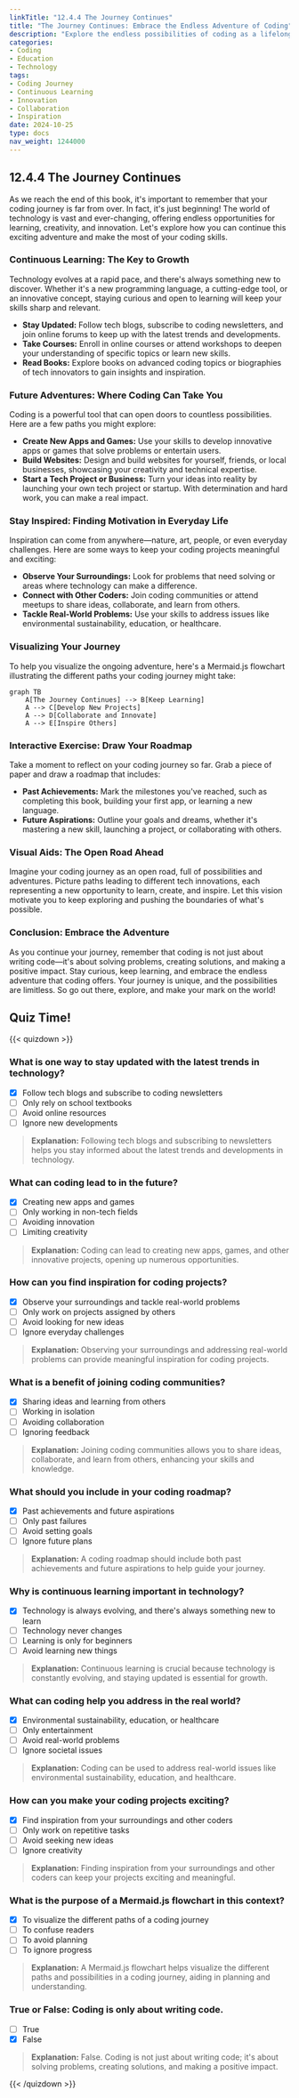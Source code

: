 ```yaml
---
linkTitle: "12.4.4 The Journey Continues"
title: "The Journey Continues: Embrace the Endless Adventure of Coding"
description: "Explore the endless possibilities of coding as a lifelong journey. Discover how continuous learning, innovation, and collaboration can lead to exciting new projects and inspire others."
categories:
- Coding
- Education
- Technology
tags:
- Coding Journey
- Continuous Learning
- Innovation
- Collaboration
- Inspiration
date: 2024-10-25
type: docs
nav_weight: 1244000
---
```


## 12.4.4 The Journey Continues

As we reach the end of this book, it's important to remember that your coding journey is far from over. In fact, it's just beginning! The world of technology is vast and ever-changing, offering endless opportunities for learning, creativity, and innovation. Let's explore how you can continue this exciting adventure and make the most of your coding skills.

### Continuous Learning: The Key to Growth

Technology evolves at a rapid pace, and there's always something new to discover. Whether it's a new programming language, a cutting-edge tool, or an innovative concept, staying curious and open to learning will keep your skills sharp and relevant.

- **Stay Updated:** Follow tech blogs, subscribe to coding newsletters, and join online forums to keep up with the latest trends and developments.
- **Take Courses:** Enroll in online courses or attend workshops to deepen your understanding of specific topics or learn new skills.
- **Read Books:** Explore books on advanced coding topics or biographies of tech innovators to gain insights and inspiration.

### Future Adventures: Where Coding Can Take You

Coding is a powerful tool that can open doors to countless possibilities. Here are a few paths you might explore:

- **Create New Apps and Games:** Use your skills to develop innovative apps or games that solve problems or entertain users.
- **Build Websites:** Design and build websites for yourself, friends, or local businesses, showcasing your creativity and technical expertise.
- **Start a Tech Project or Business:** Turn your ideas into reality by launching your own tech project or startup. With determination and hard work, you can make a real impact.

### Stay Inspired: Finding Motivation in Everyday Life

Inspiration can come from anywhere—nature, art, people, or even everyday challenges. Here are some ways to keep your coding projects meaningful and exciting:

- **Observe Your Surroundings:** Look for problems that need solving or areas where technology can make a difference.
- **Connect with Other Coders:** Join coding communities or attend meetups to share ideas, collaborate, and learn from others.
- **Tackle Real-World Problems:** Use your skills to address issues like environmental sustainability, education, or healthcare.

### Visualizing Your Journey

To help you visualize the ongoing adventure, here's a Mermaid.js flowchart illustrating the different paths your coding journey might take:

```mermaid
graph TB
    A[The Journey Continues] --> B[Keep Learning]
    A --> C[Develop New Projects]
    A --> D[Collaborate and Innovate]
    A --> E[Inspire Others]
```

### Interactive Exercise: Draw Your Roadmap

Take a moment to reflect on your coding journey so far. Grab a piece of paper and draw a roadmap that includes:

- **Past Achievements:** Mark the milestones you've reached, such as completing this book, building your first app, or learning a new language.
- **Future Aspirations:** Outline your goals and dreams, whether it's mastering a new skill, launching a project, or collaborating with others.

### Visual Aids: The Open Road Ahead

Imagine your coding journey as an open road, full of possibilities and adventures. Picture paths leading to different tech innovations, each representing a new opportunity to learn, create, and inspire. Let this vision motivate you to keep exploring and pushing the boundaries of what's possible.

### Conclusion: Embrace the Adventure

As you continue your journey, remember that coding is not just about writing code—it's about solving problems, creating solutions, and making a positive impact. Stay curious, keep learning, and embrace the endless adventure that coding offers. Your journey is unique, and the possibilities are limitless. So go out there, explore, and make your mark on the world!

## Quiz Time!

{{< quizdown >}}

### What is one way to stay updated with the latest trends in technology?

- [x] Follow tech blogs and subscribe to coding newsletters
- [ ] Only rely on school textbooks
- [ ] Avoid online resources
- [ ] Ignore new developments

> **Explanation:** Following tech blogs and subscribing to newsletters helps you stay informed about the latest trends and developments in technology.

### What can coding lead to in the future?

- [x] Creating new apps and games
- [ ] Only working in non-tech fields
- [ ] Avoiding innovation
- [ ] Limiting creativity

> **Explanation:** Coding can lead to creating new apps, games, and other innovative projects, opening up numerous opportunities.

### How can you find inspiration for coding projects?

- [x] Observe your surroundings and tackle real-world problems
- [ ] Only work on projects assigned by others
- [ ] Avoid looking for new ideas
- [ ] Ignore everyday challenges

> **Explanation:** Observing your surroundings and addressing real-world problems can provide meaningful inspiration for coding projects.

### What is a benefit of joining coding communities?

- [x] Sharing ideas and learning from others
- [ ] Working in isolation
- [ ] Avoiding collaboration
- [ ] Ignoring feedback

> **Explanation:** Joining coding communities allows you to share ideas, collaborate, and learn from others, enhancing your skills and knowledge.

### What should you include in your coding roadmap?

- [x] Past achievements and future aspirations
- [ ] Only past failures
- [ ] Avoid setting goals
- [ ] Ignore future plans

> **Explanation:** A coding roadmap should include both past achievements and future aspirations to help guide your journey.

### Why is continuous learning important in technology?

- [x] Technology is always evolving, and there's always something new to learn
- [ ] Technology never changes
- [ ] Learning is only for beginners
- [ ] Avoid learning new things

> **Explanation:** Continuous learning is crucial because technology is constantly evolving, and staying updated is essential for growth.

### What can coding help you address in the real world?

- [x] Environmental sustainability, education, or healthcare
- [ ] Only entertainment
- [ ] Avoid real-world problems
- [ ] Ignore societal issues

> **Explanation:** Coding can be used to address real-world issues like environmental sustainability, education, and healthcare.

### How can you make your coding projects exciting?

- [x] Find inspiration from your surroundings and other coders
- [ ] Only work on repetitive tasks
- [ ] Avoid seeking new ideas
- [ ] Ignore creativity

> **Explanation:** Finding inspiration from your surroundings and other coders can keep your projects exciting and meaningful.

### What is the purpose of a Mermaid.js flowchart in this context?

- [x] To visualize the different paths of a coding journey
- [ ] To confuse readers
- [ ] To avoid planning
- [ ] To ignore progress

> **Explanation:** A Mermaid.js flowchart helps visualize the different paths and possibilities in a coding journey, aiding in planning and understanding.

### True or False: Coding is only about writing code.

- [ ] True
- [x] False

> **Explanation:** False. Coding is not just about writing code; it's about solving problems, creating solutions, and making a positive impact.

{{< /quizdown >}}
